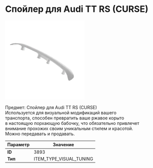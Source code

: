 # Спойлер для Audi TT RS (CURSE)

![Item Image](../img/3893.webp?raw=true)

Предмет: Спойлер для Audi TT RS (CURSE)<br>Используется для визуальной модификаций вашего<br>транспорта, способен превратить ваше ржавое корыто<br>в настоящую порхающую бабочку, что обязательно привлечет<br>внимание прохожих своим уникальным стилем и красотой.<br>Можно передавать и продавать.


| Параметр | Значение |
|----------|----------|
| **ID** | 3893 |
| **Тип** | ITEM_TYPE_VISUAL_TUNING |

